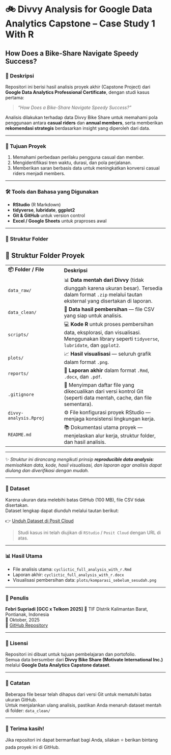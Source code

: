 # 🚲 Divvy Analysis for Google Data Analytics Capstone – Case Study 1 With R
## How Does a Bike-Share Navigate Speedy Success?

### 📘 Deskripsi
Repositori ini berisi hasil analisis proyek akhir (Capstone Project) dari **Google Data Analytics Professional Certificate**, dengan studi kasus pertama:  
> *“How Does a Bike-Share Navigate Speedy Success?”*

Analisis dilakukan terhadap data Divvy Bike Share untuk memahami pola penggunaan antara **casual riders** dan **annual members**, serta memberikan **rekomendasi strategis** berdasarkan insight yang diperoleh dari data.

---

### 🧩 Tujuan Proyek
1. Memahami perbedaan perilaku pengguna casual dan member.  
2. Mengidentifikasi tren waktu, durasi, dan pola perjalanan.  
3. Memberikan saran berbasis data untuk meningkatkan konversi casual riders menjadi members.  

---

### 🛠️ Tools dan Bahasa yang Digunakan
- **RStudio** (R Markdown)
- **tidyverse**, **lubridate**, **ggplot2**
- **Git & GitHub** untuk version control
- **Excel / Google Sheets** untuk praproses awal

---

### 📂 Struktur Folder

<h2 align="left">📁 Struktur Folder Proyek</h2>

<div align="left">

<table>
<tr>
<td width="35%"><b>📦 Folder / File</b></td>
<td><b>Deskripsi</b></td>
</tr>

<tr>
<td><code>data_raw/</code></td>
<td>📊 <b>Data mentah dari Divvy</b> (tidak diunggah karena ukuran besar).  
Tersedia dalam format <code>.zip</code> melalui tautan eksternal yang disertakan di laporan.</td>
</tr>

<tr>
<td><code>data_clean/</code></td>
<td>🧹 <b>Data hasil pembersihan</b> — file CSV yang siap untuk analisis.</td>
</tr>

<tr>
<td><code>scripts/</code></td>
<td>💻 <b>Kode R</b> untuk proses pembersihan data, eksplorasi, dan visualisasi.  
Menggunakan library seperti <code>tidyverse</code>, <code>lubridate</code>, dan <code>ggplot2</code>.</td>
</tr>

<tr>
<td><code>plots/</code></td>
<td>📈 <b>Hasil visualisasi</b> — seluruh grafik dalam format <code>.png</code>.</td>
</tr>

<tr>
<td><code>reports/</code></td>
<td>📝 <b>Laporan akhir</b> dalam format <code>.Rmd</code>, <code>.docx</code>, dan <code>.pdf</code>.</td>
</tr>

<tr>
<td><code>.gitignore</code></td>
<td>🚫 Menyimpan daftar file yang dikecualikan dari versi kontrol Git  
(seperti data mentah, cache, dan file sementara).</td>
</tr>

<tr>
<td><code>divvy-analysis.Rproj</code></td>
<td>⚙️ File konfigurasi proyek RStudio — menjaga konsistensi lingkungan kerja.</td>
</tr>

<tr>
<td><code>README.md</code></td>
<td>📚 Dokumentasi utama proyek — menjelaskan alur kerja, struktur folder, dan hasil analisis.</td>
</tr>

</table>
</div>

---

✨ <i>Struktur ini dirancang mengikuti prinsip <b>reproducible data analysis</b>:  
memisahkan data, kode, hasil visualisasi, dan laporan agar analisis dapat diulang dan diverifikasi dengan mudah.</i>




---

### 📁 Dataset
Karena ukuran data melebihi batas GitHub (100 MB), file CSV tidak disertakan.  
Dataset lengkap dapat diunduh melalui tautan berikut:

👉 [Unduh Dataset di Posit Cloud](https://posit.cloud/content/11241914?idle=1761278638517)

> Studi kasus ini telah diujikan di `RStudio` / `Posit Cloud` dengan URL di atas.

---

### 📊 Hasil Utama
- File analisis utama: `cyclictic_full_analysis_with_r.Rmd`  
- Laporan akhir: `cyclictic_full_analysis_with_r.docx`  
- Visualisasi pembersihan data: `plots/komparasi_sebelum_sesudah.png`

---

### 👤 Penulis
**Febri Supriadi** 
**[GCC x Telkom 2025]** 
📍 TIF DIstrik Kalimantan Barat, Pontianak, Indonesia  
📅 Oktober, 2025  
🔗 [GitHub Repository](https://github.com/febrisupriadi/divvy-analysis-for-google-data-analytics-capstone-cs1-how-does-a-bike-share-navigate-speedy-success-)

---

### 🧾 Lisensi
Repositori ini dibuat untuk tujuan pembelajaran dan portofolio.  
Semua data bersumber dari **Divvy Bike Share (Motivate International Inc.)** melalui **Google Data Analytics Capstone dataset**.

---

### 🧠 Catatan
Beberapa file besar telah dihapus dari versi Git untuk mematuhi batas ukuran GitHub.  
Untuk menjalankan ulang analisis, pastikan Anda menaruh dataset mentah di folder: <td><code>data_clean/</code></td>


---

### 🚀 Terima kasih!
Jika repositori ini dapat bermanfaat bagi Anda, silakan ⭐️ berikan bintang pada proyek ini di GitHub.


